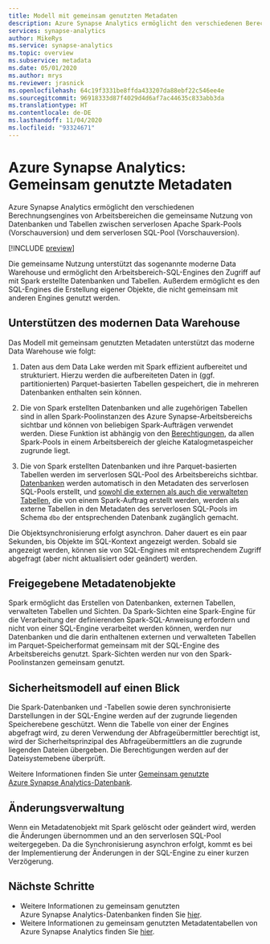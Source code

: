 ```yaml
---
title: Modell mit gemeinsam genutzten Metadaten
description: Azure Synapse Analytics ermöglicht den verschiedenen Berechnungsengines von Arbeitsbereichen die gemeinsame Nutzung von Datenbanken und Tabellen zwischen serverlosen Apache Spark-Pools (Vorschauversion), dem serverlosen SQL-Pool (Vorschauversion) und dedizierten SQL-Pools.
services: synapse-analytics
author: MikeRys
ms.service: synapse-analytics
ms.topic: overview
ms.subservice: metadata
ms.date: 05/01/2020
ms.author: mrys
ms.reviewer: jrasnick
ms.openlocfilehash: 64c19f3331be8ffda433207da88ebf22c546ee4e
ms.sourcegitcommit: 96918333d87f4029d4d6af7ac44635c833abb3da
ms.translationtype: HT
ms.contentlocale: de-DE
ms.lasthandoff: 11/04/2020
ms.locfileid: "93324671"
---
```

# <a name="azure-synapse-analytics-shared-metadata"></a>Azure Synapse Analytics: Gemeinsam genutzte Metadaten

Azure Synapse Analytics ermöglicht den verschiedenen Berechnungsengines von Arbeitsbereichen die gemeinsame Nutzung von Datenbanken und Tabellen zwischen serverlosen Apache Spark-Pools (Vorschauversion) und dem serverlosen SQL-Pool (Vorschauversion).

[!INCLUDE [preview](../includes/note-preview.md)]

Die gemeinsame Nutzung unterstützt das sogenannte moderne Data Warehouse und ermöglicht den Arbeitsbereich-SQL-Engines den Zugriff auf mit Spark erstellte Datenbanken und Tabellen. Außerdem ermöglicht es den SQL-Engines die Erstellung eigener Objekte, die nicht gemeinsam mit anderen Engines genutzt werden.

## <a name="support-the-modern-data-warehouse"></a>Unterstützen des modernen Data Warehouse

Das Modell mit gemeinsam genutzten Metadaten unterstützt das moderne Data Warehouse wie folgt:

1. Daten aus dem Data Lake werden mit Spark effizient aufbereitet und strukturiert. Hierzu werden die aufbereiteten Daten in (ggf. partitionierten) Parquet-basierten Tabellen gespeichert, die in mehreren Datenbanken enthalten sein können.

2. Die von Spark erstellten Datenbanken und alle zugehörigen Tabellen sind in allen Spark-Poolinstanzen des Azure Synapse-Arbeitsbereichs sichtbar und können von beliebigen Spark-Aufträgen verwendet werden. Diese Funktion ist abhängig von den [Berechtigungen](#security-model-at-a-glance), da allen Spark-Pools in einem Arbeitsbereich der gleiche Katalogmetaspeicher zugrunde liegt.

3. Die von Spark erstellten Datenbanken und ihre Parquet-basierten Tabellen werden im serverlosen SQL-Pool des Arbeitsbereichs sichtbar. [Datenbanken](database.md) werden automatisch in den Metadaten des serverlosen SQL-Pools erstellt, und [sowohl die externen als auch die verwalteten Tabellen](table.md), die von einem Spark-Auftrag erstellt werden, werden als externe Tabellen in den Metadaten des serverlosen SQL-Pools im Schema `dbo` der entsprechenden Datenbank zugänglich gemacht. 

<!--[INSERT PICTURE]-->

<!--__Figure 1 -__ Supporting the Modern Data Warehouse Pattern with shared metadata-->

Die Objektsynchronisierung erfolgt asynchron. Daher dauert es ein paar Sekunden, bis Objekte im SQL-Kontext angezeigt werden. Sobald sie angezeigt werden, können sie von SQL-Engines mit entsprechendem Zugriff abgefragt (aber nicht aktualisiert oder geändert) werden.

## <a name="shared-metadata-objects"></a>Freigegebene Metadatenobjekte

Spark ermöglicht das Erstellen von Datenbanken, externen Tabellen, verwalteten Tabellen und Sichten. Da Spark-Sichten eine Spark-Engine für die Verarbeitung der definierenden Spark-SQL-Anweisung erfordern und nicht von einer SQL-Engine verarbeitet werden können, werden nur Datenbanken und die darin enthaltenen externen und verwalteten Tabellen im Parquet-Speicherformat gemeinsam mit der SQL-Engine des Arbeitsbereichs genutzt. Spark-Sichten werden nur von den Spark-Poolinstanzen gemeinsam genutzt.

## <a name="security-model-at-a-glance"></a>Sicherheitsmodell auf einen Blick

Die Spark-Datenbanken und -Tabellen sowie deren synchronisierte Darstellungen in der SQL-Engine werden auf der zugrunde liegenden Speicherebene geschützt. Wenn die Tabelle von einer der Engines abgefragt wird, zu deren Verwendung der Abfrageübermittler berechtigt ist, wird der Sicherheitsprinzipal des Abfrageübermittlers an die zugrunde liegenden Dateien übergeben. Die Berechtigungen werden auf der Dateisystemebene überprüft.

Weitere Informationen finden Sie unter [Gemeinsam genutzte Azure Synapse Analytics-Datenbank](database.md).

## <a name="change-maintenance"></a>Änderungsverwaltung

Wenn ein Metadatenobjekt mit Spark gelöscht oder geändert wird, werden die Änderungen übernommen und an den serverlosen SQL-Pool weitergegeben. Da die Synchronisierung asynchron erfolgt, kommt es bei der Implementierung der Änderungen in der SQL-Engine zu einer kurzen Verzögerung.

## <a name="next-steps"></a>Nächste Schritte

- Weitere Informationen zu gemeinsam genutzten Azure Synapse Analytics-Datenbanken finden Sie [hier](database.md).
- Weitere Informationen zu gemeinsam genutzten Metadatentabellen von Azure Synapse Analytics finden Sie [hier](table.md).


